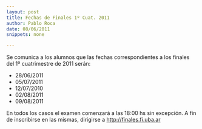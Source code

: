 ```yaml
---
layout: post
title: Fechas de Finales 1º Cuat. 2011
author: Pablo Roca
date: 08/06/2011
snippets: none

---
```

<div class="entry-content">
						<p>Se comunica a los alumnos que las fechas correspondientes a los finales del 1º cuatrimestre de 2011 serán:</p>
<ul>
<li>28/06/2011</li>
<li>05/07/2011</li>
<li>12/07/2010</li>
<li>02/08/2011</li>
<li>09/08/2011</li>
</ul>
<p>En todos los casos el examen comenzará a las 18:00 hs sin excepción. A fin de inscribirse en las mismas, dirigirse a <a href="http://finales.fi.uba.ar">http://finales.fi.uba.ar</a></p>
											</div>
